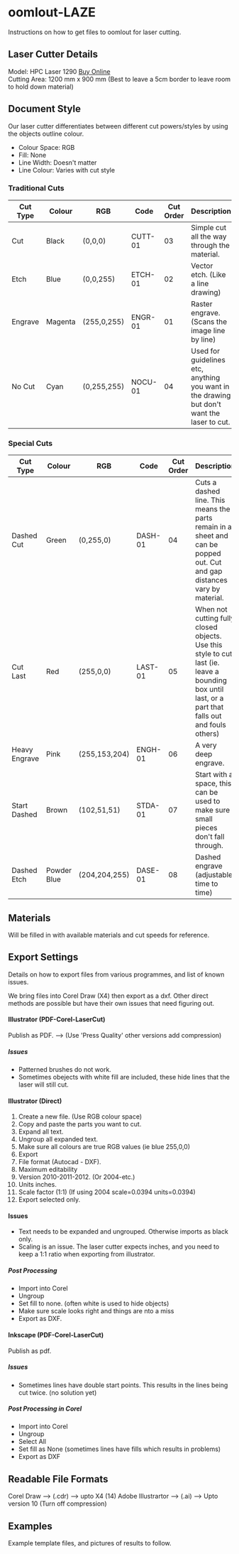 # oomlout-LAZE  
Instructions on how to get files to oomlout for laser cutting. 

## Laser Cutter Details  
Model: HPC Laser 1290 [Buy Online](http://hpclaser.co.uk/index.php?main_page=product_info&cPath=1&products_id=2)  
Cutting Area: 1200 mm x 900 mm (Best to leave a 5cm border to leave room to hold down material)  
	  
## Document Style  
Our laser cutter differentiates between different cut powers/styles by using the objects outline colour.   
	  
* Colour Space: RGB	 
* Fill: None  
* Line Width: Doesn't matter  
* Line Colour: Varies with cut style    
  
### Traditional Cuts
| Cut Type 	| Colour 	| RGB 			| Code		| Cut Order		| Description 				  
| ----		| ----		| ----			| ----		| ----			| ----  
| Cut		| Black		| (0,0,0)		| CUTT-01	| 03			| Simple cut all the way through the material.  
| Etch		| Blue		| (0,0,255)		| ETCH-01	| 02			| Vector etch. (Like a line drawing)  
| Engrave	| Magenta	| (255,0,255) 	| ENGR-01	| 01			| Raster engrave. (Scans the image line by line)  
| No Cut	| Cyan		| (0,255,255) 	| NOCU-01	| 04			| Used for guidelines etc, anything you want in the drawing but don't want the laser to cut.
  
### Special Cuts 
| Cut Type 		| Colour 	| RGB 			| Code		|	Cut Order	|	Description 				 
| ----			| ----		| ----			| ----		| ----			| ----  
| Dashed Cut	| Green		| (0,255,0)		| DASH-01	| 04			| Cuts a dashed line. This means the parts remain in a sheet and can be popped out. Cut and gap distances vary by material.  
| Cut Last		| Red		| (255,0,0)		| LAST-01	| 05			| When not cutting fully closed objects. Use this style to cut last (ie. leave a bounding box until last, or a part that falls out and fouls others)  
| Heavy Engrave	| Pink		| (255,153,204)	| ENGH-01	| 06			| A very deep engrave.
| Start Dashed	| Brown		| (102,51,51)	| STDA-01	| 07			| Start with a space, this can be used to make sure small pieces don't fall through.
| Dashed Etch	| Powder Blue	| (204,204,255)	| DASE-01	| 08		| Dashed engrave (adjustable time to time)


## Materials 
Will be filled in with available materials and cut speeds for reference.  
	
## Export Settings
Details on how to export files from various programmes, and list of known issues.   
	  
We bring files into Corel Draw (X4) then export as a dxf. Other direct methods are possible but have their own issues that need figuring out.  
  
#### Illustrator (PDF-Corel-LaserCut)
Publish as PDF. --> (Use 'Press Quality' other versions add compression)
##### Issues
* Patterned brushes do not work.
* Sometimes obejects with white fill are included, these hide lines that the laser will still cut.	

#### Illustrator (Direct)   
1. Create a new file. (Use RGB colour space)  
2. Copy and paste the parts you want to cut.  
3. Expand all text.  
4. Ungroup all expanded text.  
5. Make sure all colours are true RGB values (ie blue 255,0,0)  
6. Export  
  1. File format (Autocad - DXF).
  2. Maximum editability  
  3. Version 2010-2011-2012.  (Or 2004-etc.)  
  4. Units inches.  
  5. Scale factor (1:1) (If using 2004 scale=0.0394 units=0.0394)
  6. Export selected only.


####  Issues
* Text needs to be expanded and ungrouped. Otherwise imports as black only.
* Scaling is an issue. The laser cutter expects inches, and you need to keep a 1:1 ratio when exporting from illustrator.
	
##### Post Processing
* Import into Corel
* Ungroup
* Set fill to none. (often white is used to hide objects)
* Make sure scale looks right and things are nto a miss
* Export as DXF.
	
#### Inkscape (PDF-Corel-LaserCut)
Publish as pdf. 
##### Issues
* Sometimes lines have double start points. This results in the lines being cut twice. (no solution yet)
	
##### Post Processing in Corel
* Import into Corel
* Ungroup
* Select All
* Set fill as None (sometimes lines have fills which results in problems)
* Export as DXF

## Readable File Formats

Corel Draw --> (.cdr) --> upto X4 (14)
Adobe Illustrartor --> (.ai) --> Upto version 10 (Turn off compression)


## Examples
Example template files, and pictures of results to follow.
	